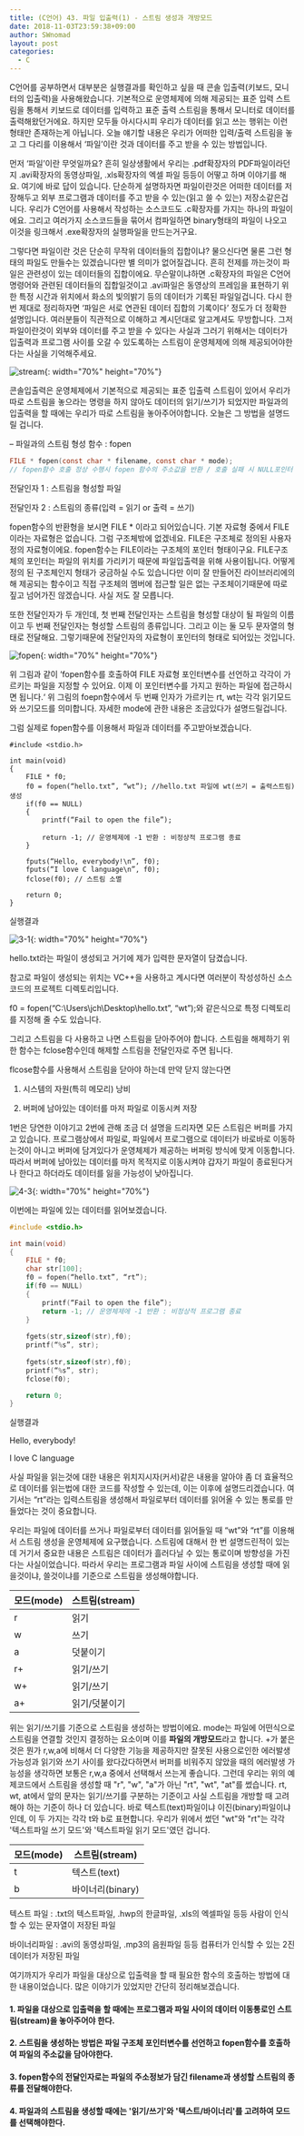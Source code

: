 ```yaml
---
title: (C언어) 43. 파일 입출력(1) - 스트림 생성과 개방모드
date: 2018-11-03T23:59:38+09:00
author: SWnomad
layout: post
categories:
  - C
---
```


C언어를 공부하면서 대부분은 실행결과를 확인하고 싶을 때 콘솔 입출력(키보드, 모니터의 입출력)을 사용해왔습니다. 기본적으로 운영체제에 의해 제공되는 표준 입력 스트림을 통해서 키보드로 데이터를 입력하고 표준 출력 스트림을 통해서 모니터로 데이터를 출력해왔던거에요. 하지만 모두들 아시다시피 우리가 데이터를 읽고 쓰는 행위는 이런 형태만 존재하는게 아닙니다. 오늘 얘기할 내용은 우리가 어떠한 입력/출력 스트림을 놓고 그 다리를 이용해서 ‘파일’이란 것과 데이터를 주고 받을 수 있는 방법입니다.

먼저 ‘파일’이란 무엇일까요? 흔히 일상생활에서 우리는 .pdf확장자의 PDF파일이라던지 .avi확장자의 동영상파일, .xls확장자의 엑셀 파일 등등이 어떻고 하며 이야기를 해요. 여기에 바로 답이 있습니다. 단순하게 설명하자면 파일이란것은 어떠한 데이터를 저장해두고 외부 프로그램과 데이터를 주고 받을 수 있는(읽고 쓸 수 있는) 저장소같은겁니다. 우리가 C언어를 사용해서 작성하는 소스코드도 .c확장자를 가지는 하나의 파일이에요. 그리고 여러가지 소스코드들을 묶어서 컴파일하면 binary형태의 파일이 나오고 이것을 링크해서 .exe확장자의 실행파일을 만드는거구요.

그렇다면 파일이란 것은 단순히 무작위 데이터들의 집합이냐? 물으신다면 물론 그런 형태의 파일도 만들수는 있겠습니다만 별 의미가 없어질겁니다. 흔히 전제를 까는것이 파일은 관련성이 있는 데이터들의 집합이에요. 무슨말이냐하면 .c확장자의 파일은 C언어 명령어와 관련된 데이터들의 집합일것이고 .avi파일은 동영상의 프레임을 표현하기 위한 특정 시간과 위치에서 화소의 빛의밝기 등의 데이터가 기록된 파일일겁니다. 다시 한 번 제대로 정리하자면 ‘파일은 서로 연관된 데이터 집합의 기록이다’ 정도가 더 정확한 설명입니다. 여러분들이 직관적으로 이해하고 계시던대로 알고계셔도 무방합니다. 그저 파일이란것이 외부와 데이터를 주고 받을 수 있다는 사실과 그러기 위해서는 데이터가 입출력과 프로그램 사이를 오갈 수 있도록하는 스트림이 운영체제에 의해 제공되어야한다는 사실을 기억해주세요.

![stream](/images/2018/09/stream.jpg){: width="70%" height="70%"}

콘솔입출력은 운영체제에서 기본적으로 제공되는 표준 입출력 스트림이 있어서 우리가 따로 스트림을 놓으라는 명령을 하지 않아도 데이터의 읽기/쓰기가 되었지만 파일과의 입출력을 할 때에는 우리가 따로 스트림을 놓아주어야합니다. 오늘은 그 방법을 설명드릴 겁니다.

– 파일과의 스트림 형성 함수 : fopen

~~~ c
FILE * fopen(const char * filename, const char * mode);
// fopen함수 호출 정상 수행시 fopen 함수의 주소값을 반환 / 호출 실패 시 NULL포인터 반환
~~~

전달인자 1 : 스트림을 형성할 파일

전달인자 2 : 스트림의 종류(입력 = 읽기 or 출력 = 쓰기)</td> </tr> </tbody> </table>

fopen함수의 반환형을 보시면 FILE * 이라고 되어있습니다. 기본 자료형 중에서 FILE이라는 자료형은 없습니다. 그럼 구조체밖에 없겠네요. FILE은 구조체로 정의된 사용자 정의 자료형이에요. fopen함수는 FILE이라는 구조체의 포인터 형태이구요. FILE구조체의 포인터는 파일의 위치를 가리키기 때문에 파일입출력을 위해 사용이됩니다. 어떻게 정의 된 구조체인지 형태가 궁금하실 수도 있습니다만 이미 잘 만들어진 라이브러리에의해 제공되는 함수이고 직접 구조체의 멤버에 접근할 일은 없는 구조체이기때문에 따로 짚고 넘어가진 않겠습니다. 사실 저도 잘 모릅니다.

또한 전달인자가 두 개인데, 첫 번째 전달인자는 스트림을 형성할 대상이 될 파일의 이름이고 두 번째 전달인자는 형성할 스트림의 종류입니다. 그리고 이는 둘 모두 문자열의 형태로 전달해요. 그렇기때문에 전달인자의 자료형이 포인터의 형태로 되어있는 것입니다.

![fopen](/images/2018/09/fopen.jpg){: width="70%" height="70%"}
        
위 그림과 같이 ‘fopen함수를 호출하여 FILE 자료형 포인터변수를 선언하고 각각이 가르키는 파일을 지정할 수 있어요. 이제 이 포인터변수를 가지고 원하는 파일에 접근하시면 됩니다.‘ 위 그림의 foepn함수에서 두 번째 인자가 가르키는 rt, wt는 각각 읽기모드와 쓰기모드를 의미합니다. 자세한 mode에 관한 내용은 조금있다가 설명드릴겁니다.

그럼 실제로 fopen함수를 이용해서 파일과 데이터를 주고받아보겠습니다.

~~~
#include <stdio.h>

int main(void)
{
	FILE * f0;
	f0 = fopen(“hello.txt”, “wt”); //hello.txt 파일에 wt(쓰기 = 출력스트림) 생성
	if(f0 == NULL)
	{
		printf(“Fail to open the file”);
		
		return -1; // 운영체제에 -1 반환 : 비정상적 프로그램 종료
	}

	fputs(“Hello, everybody!\n”, f0);
	fputs(“I love C language\n”, f0);
	fclose(f0); // 스트림 소멸

	return 0;
}
~~~

실행결과

![3-1](/images/2018/09/3-1.png){: width="70%" height="70%"}
 
hello.txt라는 파일이 생성되고 거기에 제가 입력한 문자열이 담겼습니다.

참고로 파일이 생성되는 위치는 VC++을 사용하고 계시다면 여러분이 작성성하신 소스코드의 프로젝트 디렉토리입니다.

f0 = fopen(“C:\\Users\\jch\\Desktop\\hello.txt”, “wt”);와 같은식으로 특정 디렉토리를 지정해 줄 수도 있습니다.

그리고 스트림을 다 사용하고 나면 스트림을 닫아주어야 합니다. 스트림을 해제하기 위한 함수는 fclose함수인데 해제할 스트림을 전달인자로 주면 됩니다.

flcose함수를 사용해서 스트림을 닫아야 하는데 만약 닫지 않는다면

1. 시스템의 자원(특히 메모리) 낭비

2. 버퍼에 남아있는 데이터를 마저 파일로 이동시켜 저장

1번은 당연한 이야기고 2번에 관해 조금 더 설명을 드리자면 모든 스트림은 버퍼를 가지고 있습니다. 프로그램상에서 파일로, 파일에서 프로그램으로 데이터가 바로바로 이동하는것이 아니고 버퍼에 담겨있다가 운영체제가 제공하는 버퍼링 방식에 맞게 이동합니다. 따라서 버퍼에 남아있는 데이터를 마저 목적지로 이동시켜야 갑자기 파일이 종료된다거나 한다고 하더라도 데이터를 잃을 가능성이 낮아집니다.
              
![4-3](/images/2018/09/4-3.jpg){: width="70%" height="70%"}
 
이번에는 파일에 있는 데이터를 읽어보겠습니다.

~~~ c
#include <stdio.h>

int main(void)
{
	FILE * f0;
	char str[100];
	f0 = fopen(“hello.txt”, “rt”);
	if(f0 == NULL)
	{
		printf(“Fail to open the file”);
		return -1; // 운영체제에 -1 반환 : 비정상적 프로그램 종료
	}
	
	fgets(str,sizeof(str),f0);
	printf(“%s”, str);
	
	fgets(str,sizeof(str),f0);
	printf(“%s”, str);
	fclose(f0);

	return 0;
}
~~~

실행결과

Hello, everybody!

I love C language

사실 파일을 읽는것에 대한 내용은 위치지시자(커서)같은 내용을 알아야 좀 더 효율적으로 데이터를 읽는법에 대한 코드를 작성할 수 있는데, 이는 이후에 설명드리겠습니다. 여기서는 “rt”라는 입력스트림을 생성해서 파일로부터 데이터를 읽어올 수 있는 통로를 만들었다는 것이 중요합니다.

우리는 파일에 데이터를 쓰거나 파일로부터 데이터를 읽어들일 때 “wt”와 “rt”를 이용해서 스트림 생성을 운영체제에 요구했습니다. 스트림에 대해서 한 번 설명드린적이 있는데 거기서 중요한 내용은 스트림은 데이터가 흘러다닐 수 있는 통로이며 방향성을 가진다는 사실이었습니다. 따라서 우리는 프로그램과 파일 사이에 스트림을 생성할 때에 읽을것이냐, 쓸것이냐를 기준으로 스트림을 생성해야합니다.               

|모드(mode)|스트림(stream)|
|---------|-----------|
|r|읽기|
|w|쓰기|
|a|덧붙이기|
|r+|읽기/쓰기|
|w+|읽기/쓰기|
|a+|읽기/덧붙이기|

위는 읽기/쓰기를 기준으로 스트림을 생성하는 방법이에요. mode는 파일에 어떤식으로 스트림을 연결할 것인지 결정하는 요소이며 이를 **파일의 개방모드**라고 합니다. +가 붙은것은 뭔가 r,w,a에 비해서 더 다양한 기능을 제공하지만 잘못된 사용으로인한 에러발생 가능성과 읽기와 쓰기 사이를 왔다갔다하면서 버퍼를 비워주지 않았을 때의 에러발생 가능성을 생각하면 보통은 r,w,a 중에서 선택해서 쓰는게 좋습니다.
그런데 우리는 위의 예제코드에서 스트림을 생성할 때 "r", "w", "a"가 아닌 "rt", "wt", "at"를 썼습니다. rt, wt, at에서 앞의 문자는 읽기/쓰기를 구분하는 기준이고 사실 스트림을 개방할 때 고려해야 하는 기준이 하나 더 있습니다. 바로 텍스트(text)파일이냐 이진(binary)파일이냐 인데, 이 두 가지는 각각 t와 b로 표현합니다. 우리가 위에서 썼던 "wt"와 "rt"는 각각 '텍스트파일 쓰기 모드'와 '텍스트파일 읽기 모드'였던 겁니다.

|모드(mode)|스트림(stream)|
|--------|------------|
|t|텍스트(text)|
|b|바이너리(binary)|

텍스트 파일 : .txt의 텍스트파일, .hwp의 한글파일, .xls의 엑셀파일 등등 사람이 인식할 수 있는 문자열이 저장된 파일

바이너리파일 : .avi의 동영상파일, .mp3의 음원파일 등등 컴퓨터가 인식할 수 있는 2진데이터가 저장된 파일

여기까지가 우리가 파일을 대상으로 입출력을 할 때 필요한 함수의 호출하는 방법에 대한 내용이었습니다. 많은 이야기가 있었지만 간단히 정리해보겠습니다.

#### 1. 파일을 대상으로 입출력을 할 때에는 프로그램과 파일 사이의 데이터 이동통로인 스트림(stream)을 놓아주어야 한다.

#### 2. 스트림을 생성하는 방법은 파일 구조체 포인터변수를 선언하고 fopen함수를 호출하여 파일의 주소값을 담아야한다.

#### 3. fopen함수의 전달인자로는 파일의 주소정보가 담긴 filename과 생성할 스트림의 종류를 전달해야한다.

#### 4. 파일과의 스트림을 생성할 때에는 '읽기/쓰기'와 '텍스트/바이너리'를 고려하여 모드를 선택해야한다.
